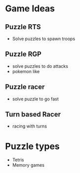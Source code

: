 # Game Ideas

## Puzzle RTS
- Solve puzzles to spawn troops

## Puzzle RGP
- solve puzzles to do attacks
- pokemon like

## Puzzle racer
- solve puzzle to go fast

## Turn based Racer
- racing with turns


# Puzzle types
- Tetris
- Memory games
